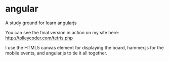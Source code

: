 # angular
A study ground for learn angularjs

You can see the final version in action on my site here: http://tolleycoder.com/tetris.php

I use the HTML5 canvas element for displaying the board, hammer.js for the mobile events, and angular.js to tie it all together.
